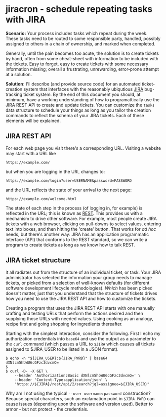 # jiracron - schedule repeating tasks with JIRA

**Scenario:** Your process includes tasks which repeat during the week. These tasks need to be routed to some responsible party, handled, possibly assigned to others in a chain of ownership, and marked when completed.

Generally, until the pain becomes too acute, the solution is to create tickets by hand, often from some cheat-sheet with information to be included with the tickets. Easy to forget, easy to create tickets with some necessary information missing; overall a frustrating, unrewarding, error-prone attempt at a solution.

**Solution:** I'll describe (and provide source code) for an automated ticket-creation system that interfaces with the reasonably ubiqutious [JIRA](https://www.atlassian.com/) bug-tracking ticket system. By the end of this document you should, at minimum, have a working understanding of how to programattically use the JIRA REST API to create and update tickets. You can customize the `tasks` data structure to schedule your things as long as you tailor the creation commands to reflect the schema of your JIRA tickets. Each of these elements will be explained.

## JIRA REST API

For each web page you visit there's a corresponding URL. Visiting a website may start with a URL like

```
https://example.com/
```

but when you are logging in the URL changes to:

```
https://example.com/login?user=USERNAME&password=PASSWORD
```

and the URL reflects the state of your arrival to the next page:

```
https://example.com/welcome.html
```

The state of each step in the process (of logging in, for example) is reflected in the URL; this is known as [REST](https://en.wikipedia.org/wiki/Representational_state_transfer). This provides us with a mechanism to drive other software. For example, most people create JIRA tickets with a web browser, clicking on pull-downs to select values, entering text into boxes, and then hitting the 'create' button. That works for _ad hoc_ needs, but there's another way: JIRA has an application programmatic interface (API) that conforms to the REST standard, so we can write a program to create tickets as long as we know how to talk REST.

## JIRA ticket structure

It all radiates out from the structure of an individual ticket, or task. Your JIRA administrator has selected the information your group needs to manage tickets, or picked from a selection of well-known defaults (for different software development lifecycle methodologies). _Which_ has been picked doesn't matter, just that you understand that the structure of tickets drives how you need to use the JIRA REST API and how to customize the tickets.

Creating a program that uses the JIRA REST API starts with one manually crafting and testing  URLs that perform the actions desired and then supplying those URLs with needed values. Using cooking as an analogy, recipe first and going shopping for ingredients thereafter.

Starting with the simplest interaction, consider the following. First I echo my authorization credentials into `base64` and use the output as a parameter to the `curl` command (which passes a URL to `$JIRA` which causes all tickets assigned to $JIRA_USER to be listed in a JSON format).


```
$ echo -n "${JIRA_USER}:${JIRA_PWRD}" | base64
dXNlcm5hbWU6cGFzc3dvcmQ=
$
$ curl -D- -X GET \
	--header 'Authorization:Basic dXNlcm5hbWU6cGFzc3dvcmQ=' \
	--header 'Content-Type:application/json' \
	"https://${JIRA}/rest/api/2/search?jql=assignee=${JIRA_USER}"
```

Why am I not using the typical `--user username:password` construction? Because special characters, such an exclamation point in `$JIRA_PWRD` can cause issues (depending upon the software and version used). Better to armor - but not protect - the credentials.